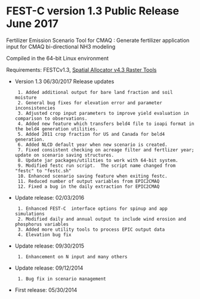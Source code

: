 # FEST-C version 1.3 Public Release June 2017

Fertilizer Emission Scenario Tool for CMAQ : Generate fertilizer application input for CMAQ bi-directional NH3 modeling  

Compiled in the 64-bit Linux environment  

Requirements: FESTCv1.3, [Spatial Allocator v4.3 Raster Tools](https://github.com/CMASCenter/Spatial-Allocator)  


-  Version 1.3 06/30/2017 Release updates

        1. Added additional output for bare land fraction and soil moisture
        2. General bug fixes for elevation error and parameter inconsistencies
        3. Adjusted crop input parameters to improve yield evaluation in comparison to observations.
        4. Added new feature which transfers beld4 file to ioapi format in the beld4 generation utilities.
        5. Added 2011 crop fraction for US and Canada for beld4 generation.
        6. Added NLCD default year when new scenario is created.
        7. Fixed consistent checking on acreage filter and fertlizer year; update on scenario saving structures.
        8. Update jar packages/utilities to work with 64-bit system.
        9. Modified festc run script.  The script name changed from "festc" to "festc.sh"
        10. Enhanced scenario saving feature when exiting festc.
        11. Reduced number of output variables from EPIC2CMAQ
        12. Fixed a bug in the daily extraction for EPIC2CMAQ

-  Update release: 02/03/2016

        1. Enhanced FEST-C  interface options for spinup and app simulations
        2. Modified daily and annual output to include wind erosion and phosphorus variables
        3. Added more utility tools to process EPIC output data
        4. Elevation bug fix

-  Update release: 09/30/2015  

        1. Enhancement on N input and many others

-  Update release: 09/12/2014  

        1. Bug fix in scenario management

-  First release:  05/30/2014
